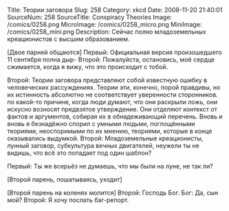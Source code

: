 Title: Теории заговора 
Slug: 258 
Category: xkcd 
Date: 2008-11-20 21:40:01 
SourceNum: 258 
SourceTitle: Conspiracy Theories 
Image: /comics/0258.png 
MicroImage: /comics/0258_micro.png 
MiniImage: /comics/0258_mini.png 
Description: Сейчас полно младоземельных креационистов с высшим образованием. 

[Двое парней общаются]
Первый: Официальная версия произошедшего 11 сентября полна дыр-
Второй: Пожалуйста, остановись, моё
сердце сжимается, когда я вижу, что это происходит с тобой.

Второй: Теории заговора представляют собой известную ошибку в человеческих рассуждениях. Теории эти, конечно, порой правдивы, но их истинность абсолютно не соответствует
уверенности сторонников. по какой-то причине, когда люди думают, что они раскрыли ложь, они искусно возносят
предвзятое утверждение. Они отделяют контекст от фактов и аргументов, собирая их в обнадеживающий перечень.
Вновь и вновь я безнадёжно спорил с умными людьми, поглощёнными теориями, неоспоримыми по их мнению,
теориями, которые в конце оказывались выдумкой.
Второй: Младоземельные креационисты,
лунный заговор, субкультура вечных двигателей, неужели ты не видишь, что всё это попадает под один шаблон?

Первый: Ты же всерьёз не думаешь, что мы были на луне, не так ли?

[Второй парень, пошатываясь, уходит]

[Второй парень на коленях молится]
Второй: Господь Бог.
Бог: Да, сын мой?
Второй: Я хочу послать баг-репорт.